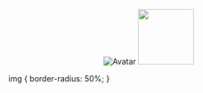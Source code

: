 <div id="header" align="center">
  <img src="img_avatar.png" alt="Avatar">
  <img src="https://media.giphy.com/media/du3J3cXyzhj75IOgvA/giphy.gif" width="100"/>
</div>

img {
  border-radius: 50%;
}
